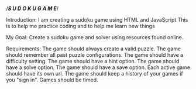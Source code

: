 /***S U D O K U   G A M E***/

Introduction:
	I am creating a sudoku game using HTML and JavaScript
	This is to help me practice coding and to help me learn new things
	
	
My Goal:
	Create a sudoku game and solver using resources found online.


Requirements:
	The game should always create a valid puzzle.
	The game should remember all past puzzle configurations.
	The game should have a difficulty setting.
	The game should have a hint option.
	The game should have a solve option.
	The game should have a save option.
	Each active game should have its own url.
	The game should keep a history of your games if you "sign in".
	Games should be timed.
